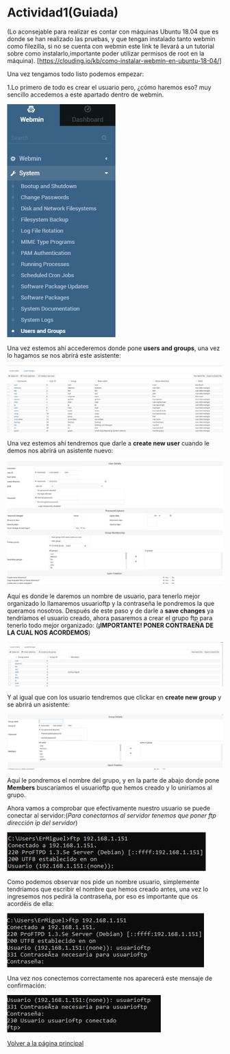 # Actividad1(Guiada)

(Lo aconsejable para realizar es contar con máquinas Ubuntu 18.04 que es donde se han realizado las pruebas, y que tengan instalado tanto webmin como filezilla, si no se cuenta con webmin este link te llevará a un tutorial sobre como instalarlo,importante poder utilizar permisos de root en la máquina). [https://clouding.io/kb/como-instalar-webmin-en-ubuntu-18-04/]

Una vez tengamos todo listo podemos empezar:

1.Lo primero de todo es crear el usuario pero, ¿cómo haremos eso? muy sencillo accedemos a este apartado dentro de webmin.

![Captura](./imagenes/Captura.PNG)

Una vez estemos ahí accederemos donde pone **users and groups**, una vez lo hagamos se nos abrirá este asistente:

![Captura2](./imagenes/Captura2.PNG)

Una vez estemos ahí tendremos que darle a **create new user** cuando le demos nos abrirá un asistente nuevo:

![Captura3](./imagenes/Captura3.PNG)

Aquí es donde le daremos un nombre de usuario, para tenerlo mejor organizado lo llamaremos usuarioftp y la contraseña  le pondremos la que queramos nosotros. Después de este paso y de darle a **save changes** ya tendríamos el usuario creado, ahora pasaremos a crear el grupo ftp para tenerlo todo mejor organizado:
(**¡IMPORTANTE! PONER CONTRAEÑA DE LA CUAL NOS ACORDEMOS**)

![Captura4](./imagenes/Captura4.PNG)

Y al igual que con los usuario tendremos que clickar en **create new group** y se abrirá un asistente:

![Captura5](./imagenes/Captura5.PNG)

Aquí le pondremos el nombre del grupo, y en la parte de abajo donde pone **Members** buscaríamos el usuarioftp que hemos creado y lo uniríamos al grupo. 

Ahora vamos a comprobar que efectivamente nuestro usuario se puede conectar al servidor:(*Para conectarnos al servidor tenemos que poner ftp dirección ip del servidor*)

![Captura6](./imagenes/Captura6.PNG)

Como podemos observar nos pide un nombre usuario, simplemente tendríamos que escribir el nombre que hemos creado antes, una vez lo ingresemos nos pedirá la contraseña, por eso es importante que os acordéis de ella:

![Captura7](./imagenes/Captura7.PNG)

Una vez nos conectemos correctamente nos aparecerá este mensaje de confirmación:

![Captura17](./imagenes/Captura17.PNG)

[Volver a la página principal](README.md)
